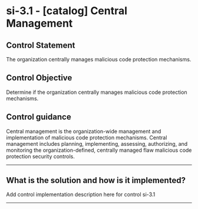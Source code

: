 # si-3.1 - \[catalog\] Central Management

## Control Statement

The organization centrally manages malicious code protection mechanisms.

## Control Objective

Determine if the organization centrally manages malicious code protection mechanisms.

## Control guidance

Central management is the organization-wide management and implementation of malicious code protection mechanisms. Central management includes planning, implementing, assessing, authorizing, and monitoring the organization-defined, centrally managed flaw malicious code protection security controls.

______________________________________________________________________

## What is the solution and how is it implemented?

Add control implementation description here for control si-3.1

______________________________________________________________________
